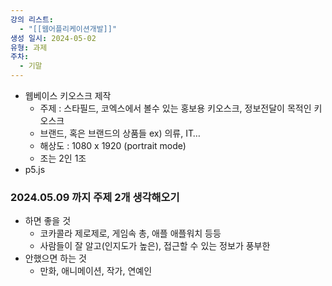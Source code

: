 ```yaml
---
강의 리스트:
  - "[[웹어플리케이션개발]]"
생성 일시: 2024-05-02
유형: 과제
주차:
  - 기말
---
```

- 웹베이스 키오스크 제작
    - 주제 : 스타필드, 코엑스에서 볼수 있는 홍보용 키오스크, 정보전달이 목적인 키오스크
    - 브랜드, 혹은 브랜드의 상품들 ex) 의류, IT…
    - 해상도 : 1080 x 1920 (portrait mode)
    - 조는 2인 1조
- p5.js

  

### 2024.05.09 까지 주제 2개 생각해오기

- 하면 좋을 것
    - 코카콜라 제로제로, 게임속 총, 애플 애플워치 등등
    - 사람들이 잘 알고(인지도가 높은), 접근할 수 있는 정보가 풍부한
- 안했으면 하는 것
    - 만화, 애니메이션, 작가, 연예인